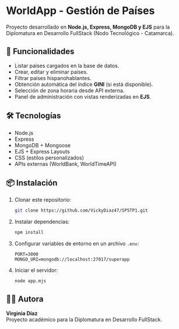 # WorldApp - Gestión de Países

Proyecto desarrollado en **Node.js, Express, MongoDB y EJS** para la Diplomatura en Desarrollo FullStack (Nodo Tecnológico - Catamarca).

## 🚀 Funcionalidades

- Listar países cargados en la base de datos.
- Crear, editar y eliminar países.
- Filtrar países hispanohablantes.
- Obtención automática del índice **GINI** (si está disponible).
- Selección de zona horaria desde API externa.
- Panel de administración con vistas renderizadas en **EJS**.

## 🛠️ Tecnologías

- Node.js
- Express
- MongoDB + Mongoose
- EJS + Express Layouts
- CSS (estilos personalizados)
- APIs externas (WorldBank, WorldTimeAPI)

## 📦 Instalación

1. Clonar este repositorio:
   ```bash
   git clone https://github.com/VickyDiaz47/SP5TP1.git
   ```

2. Instalar dependencias:
   ```bash
   npm install
   ```

3. Configurar variables de entorno en un archivo `.env`:
   ```
   PORT=3000
   MONGO_URI=mongodb://localhost:27017/superapp
   ```

4. Iniciar el servidor:
   ```bash
   node app.mjs
   ```

## 👩‍💻 Autora

**Virginia Díaz**  
Proyecto académico para la Diplomatura en Desarrollo FullStack.
